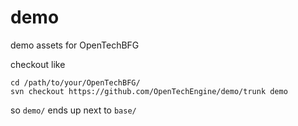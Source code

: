 # demo
demo assets for OpenTechBFG


checkout like
```
cd /path/to/your/OpenTechBFG/
svn checkout https://github.com/OpenTechEngine/demo/trunk demo
```
so `demo/` ends up next to `base/`